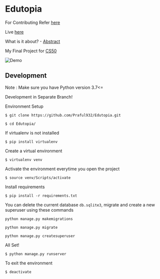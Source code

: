# Edutopia

For Contributing Refer [here](https://github.com/Praful932/Edutopia/blob/master/Contributing.md)

Live [here](https://edutopia.herokuapp.com/)


What is it about? - [Abstract](https://drive.google.com/file/d/1nApaZybBSr71Em6enLdp-okG8q0l-CY3/view?usp=sharing)

My Final Project for [CS50](https://cs50.harvard.edu/college/2020/spring/)

![Demo](demo.gif)

## Development
Note : Make sure you have Python version 3.7<=

Development in Separate Branch!

Environment Setup

`$ git clone https://github.com/Praful932/Edutopia.git`

`$ cd Edutopia/`

If virtualenv is not installed

`$ pip install virtualenv`

Create a virtual environment

`$ virtualenv venv`

Activate the environment everytime you open the project

`$ source venv/Scripts/activate`

Install requirements

`$ pip install -r requirements.txt`

You can delete the current database `db.sqlite3`, migrate and create a new superuser using these commands

`python manage.py makemigrations`

`python manage.py migrate`

`python manage.py createsuperuser`

All Set!

`$ python manage.py runserver`

To exit the environment

`$ deactivate `


